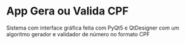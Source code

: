 # App Gera ou Valida CPF
Sistema com interface gráfica feita com PyQt5 e QtDesigner com um algoritmo gerador e validador de número no formato CPF
